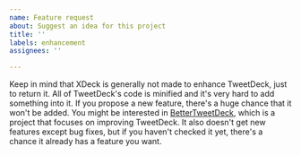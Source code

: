 ```yaml
---
name: Feature request
about: Suggest an idea for this project
title: ''
labels: enhancement
assignees: ''

---
```


Keep in mind that XDeck is generally not made to enhance TweetDeck, just to return it. All of TweetDeck's code is minified and it's very hard to add something into it. If you propose a new feature, there's a huge chance that it won't be added.
You might be interested in [BetterTweetDeck](https://github.com/RMOnft/BetterTweetDeck), which is a project that focuses on improving TweetDeck. It also doesn't get new features except bug fixes, but if you haven't checked it yet, there's a chance it already has a feature you want.

